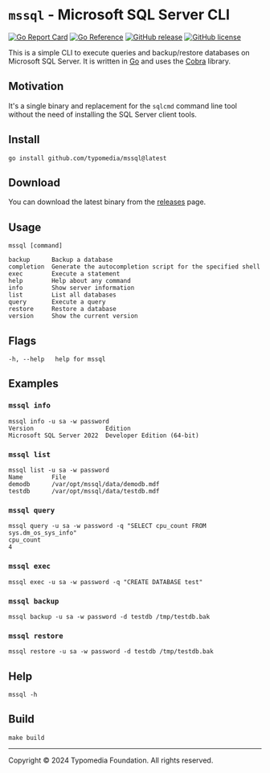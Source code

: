 # `mssql` - Microsoft SQL Server CLI

[![Go Report Card](https://goreportcard.com/badge/github.com/typomedia/mssql)](https://goreportcard.com/report/github.com/typomedia/mssql)
[![Go Reference](https://pkg.go.dev/badge/github.com/typomedia/mssql.svg)](https://pkg.go.dev/github.com/typomedia/mssql)
[![GitHub release](https://img.shields.io/github/release/typomedia/mssql.svg)](https://github.com/typomedia/mssql/releases/latest)
[![GitHub license](https://img.shields.io/github/license/typomedia/mssql.svg)](https://github.com/typomedia/mssql/blob/master/LICENSE)

This is a simple CLI to execute queries and backup/restore databases on Microsoft SQL Server. It is written in [Go](https://go.dev/) 
and uses the [Cobra](https://cobra.dev/) library. 

## Motivation

It's a single binary and replacement for the `sqlcmd` command line tool without the need of installing the SQL Server client tools.

## Install

    go install github.com/typomedia/mssql@latest

## Download

You can download the latest binary from the [releases](https://github.com/typomedia/mssql/releases) page.

## Usage

    mssql [command]

    backup      Backup a database
    completion  Generate the autocompletion script for the specified shell
    exec        Execute a statement
    help        Help about any command
    info        Show server information
    list        List all databases
    query       Execute a query
    restore     Restore a database
    version     Show the current version

## Flags

    -h, --help   help for mssql

## Examples

### `mssql info`
```
mssql info -u sa -w password
Version                    Edition                     
Microsoft SQL Server 2022  Developer Edition (64-bit)
```

### `mssql list`
```
mssql list -u sa -w password
Name        File                                
demodb      /var/opt/mssql/data/demodb.mdf  
testdb      /var/opt/mssql/data/testdb.mdf
```

### `mssql query`
```
mssql query -u sa -w password -q "SELECT cpu_count FROM sys.dm_os_sys_info"
cpu_count  
4     
```

### `mssql exec`
```
mssql exec -u sa -w password -q "CREATE DATABASE test"
```

### `mssql backup`
```
mssql backup -u sa -w password -d testdb /tmp/testdb.bak
```

### `mssql restore`
```
mssql restore -u sa -w password -d testdb /tmp/testdb.bak
```

## Help

    mssql -h

## Build
    
    make build

---
Copyright © 2024 Typomedia Foundation. All rights reserved.